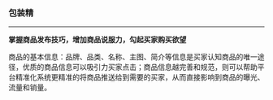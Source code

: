 ### 包装精

---

**掌握商品发布技巧，增加商品说服力，勾起买家购买欲望**

商品的基本信息：品牌、品类、名称、主图、简介等信息是买家认知商品的唯一途径，优质的商品信息可以吸引力买家点击；商品信息越完善和规范，则可以帮助平台精准化系统更精准的将商品推送给到需要的买家，从而直接影响到商品的曝光、流量和销量。

